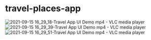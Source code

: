 # travel-places-app

![2021-09-15 16_29_18-Travel App UI Demo mp4 - VLC media player](https://user-images.githubusercontent.com/54289882/133473015-496948d2-fd51-477e-890e-ce4116d45c66.jpg)
![2021-09-15 16_29_39-Travel App UI Demo mp4 - VLC media player](https://user-images.githubusercontent.com/54289882/133473020-2e729ff9-fd1b-4c38-bfda-8b9edd20dcca.jpg)
![2021-09-15 16_29_51-Travel App UI Demo mp4 - VLC media player](https://user-images.githubusercontent.com/54289882/133473033-20b6c8ea-927f-44ef-aba1-5ecd5e6d6fba.jpg)
